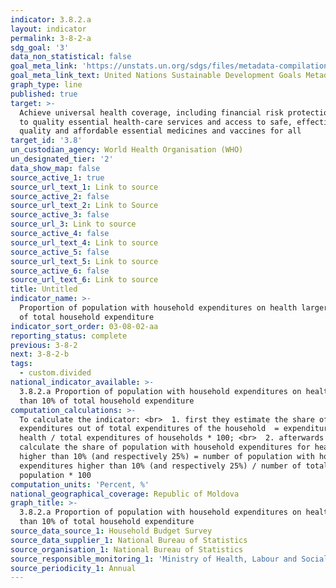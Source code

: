 ```yaml
---
indicator: 3.8.2.a
layout: indicator
permalink: 3-8-2-a
sdg_goal: '3'
data_non_statistical: false
goal_meta_link: 'https://unstats.un.org/sdgs/files/metadata-compilation/Metadata-Goal-3.pdf'
goal_meta_link_text: United Nations Sustainable Development Goals Metadata (PDF 4.0 MB)
graph_type: line
published: true
target: >-
  Achieve universal health coverage, including financial risk protection, access
  to quality essential health-care services and access to safe, effective,
  quality and affordable essential medicines and vaccines for all
target_id: '3.8'
un_custodian_agency: World Health Organisation (WHO)
un_designated_tier: '2'
data_show_map: false
source_active_1: true
source_url_text_1: Link to source
source_active_2: false
source_url_text_2: Link to Source
source_active_3: false
source_url_3: Link to source
source_active_4: false
source_url_text_4: Link to source
source_active_5: false
source_url_text_5: Link to source
source_active_6: false
source_url_text_6: Link to source
title: Untitled
indicator_name: >-
  Proportion of population with household expenditures on health larger than 10%
  of total household expenditure
indicator_sort_order: 03-08-02-aa
reporting_status: complete
previous: 3-8-2
next: 3-8-2-b
tags:
  - custom.divided
national_indicator_available: >-
  3.8.2.a Proportion of population with household expenditures on health larger
  than 10% of total household expenditure
computation_calculations: >-
  To calculate the indicator: <br>  1. first they estimate the share of health
  expenditures out of total expenditures of the household  = expenditures for
  health / total expenditures of households * 100; <br>  2. afterwards they
  calculate the share of population with household expenditures for health
  higher than 10% (and respectively 25%) = number of population with household
  expenditures higher than 10% (and respectively 25%) / number of total
  population * 100
computation_units: 'Percent, %'
national_geographical_coverage: Republic of Moldova
graph_title: >-
  3.8.2.a Proportion of population with household expenditures on health larger
  than 10% of total household expenditure
source_data_source_1: Household Budget Survey
source_data_supplier_1: National Bureau of Statistics
source_organisation_1: National Bureau of Statistics
source_responsible_monitoring_1: 'Ministry of Health, Labour and Social Protection'
source_periodicity_1: Annual
---
```

